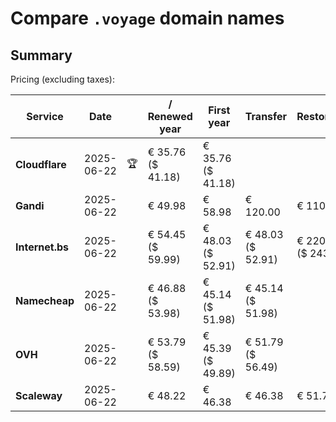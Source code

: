 # Compare `.voyage` domain names

## Summary

Pricing (excluding taxes):

| Service | Date |  | / Renewed year | First year | Transfer | Restoration |
|--|--|--|--|--|--|--|
| **Cloudflare** | 2025-06-22 | 🏆 | € 35.76<br>($ 41.18) | € 35.76<br>($ 41.18) |  |  |
| **Gandi** | 2025-06-22 |  | € 49.98 | € 58.98 | € 120.00 | € 110.84 |
| **Internet.bs** | 2025-06-22 |  | € 54.45<br>($ 59.99) | € 48.03<br>($ 52.91) | € 48.03<br>($ 52.91) | € 220.75<br>($ 243.19) |
| **Namecheap** | 2025-06-22 |  | € 46.88<br>($ 53.98) | € 45.14<br>($ 51.98) | € 45.14<br>($ 51.98) |  |
| **OVH** | 2025-06-22 |  | € 53.79<br>($ 58.59) | € 45.39<br>($ 49.89) | € 51.79<br>($ 56.49) |  |
| **Scaleway** | 2025-06-22 |  | € 48.22 | € 46.38 | € 46.38 | € 51.74 |
